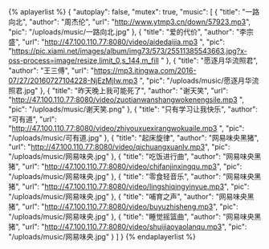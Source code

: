 {% aplayerlist %}
{
    "autoplay": false,
    "mutex": true,
    "music": [
        {
            "title": "一路向北",
            "author": "周杰伦",
            "url": "http://www.ytmp3.cn/down/57923.mp3",
            "pic": "/uploads/music/一路向北.jpg"
        },
        {
            "title": "爱的代价",
            "author": "李宗盛",
            "url": "http://47.100.110.77:8080/video/aidedaijia.mp3 ",
            "pic": "https://pic.xiami.net/images/album/img73/573/25511385543663.jpg?x-oss-process=image/resize,limit_0,s_144,m_fill "
        },
        {
            "title": "愿逐月华流照君",
            "author": "王三傅",
            "url": "https://mp3.itingwa.com/2016-07/27/20160727104228-NjEzMjIw.mp3 ",
            "pic": "/uploads/music/愿逐月华流照君.jpg"
        },
        {
            "title": "昨天晚上我可能死了",
            "author": "谢天笑",
            "url": "http://47.100.110.77:8080/video/zuotianwanshangwokenengsile.mp3 ",
            "pic": "/uploads/music/谢天笑.png"
        },
        {
            "title": "只有学习让我快乐",
            "author": "可有道",
            "url": "http://47.100.110.77:8080/video/zhiyouxuexirangwokuaile.mp3 ",
            "pic": "/uploads/music/可有道.jpg"
        },
        {
            "title": "起床旋律",
            "author": "网易味央黑猪",
            "url": "http://47.100.110.77:8080/video/qichuangxuanlv.mp3",
            "pic": "/uploads/music/网易味央.jpg"
        },
        {
            "title": "吃饭进行曲",
            "author": "网易味央黑猪",
            "url": "http://47.100.110.77:8080/video/chifanjinxingqu.mp3",
            "pic": "/uploads/music/网易味央.jpg"
        },
        {
            "title": "零食轻音乐",
            "author": "网易味央黑猪",
            "url": "http://47.100.110.77:8080/video/lingshiqingyinyue.mp3",
            "pic": "/uploads/music/网易味央.jpg"
        },
        {
            "title": "哺育之声",
            "author": "网易味央黑猪",
            "url": "http://47.100.110.77:8080/video/buyuzhisheng.mp3",
            "pic": "/uploads/music/网易味央.jpg"
        },
        {
            "title": "睡觉摇篮曲",
            "author": "网易味央黑猪",
            "url": "http://47.100.110.77:8080/video/shuijiaoyaolanqu.mp3",
            "pic": "/uploads/music/网易味央.jpg"
        }
    ]
}
{% endaplayerlist %}